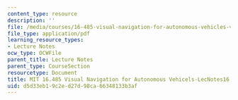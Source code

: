 ```yaml
---
content_type: resource
description: ''
file: /media/courses/16-485-visual-navigation-for-autonomous-vehicles-vnav-fall-2020/d5d33eb19c2ed27d98ca66348133b3af_MIT16_485F20_lec16notes.pdf
file_type: application/pdf
learning_resource_types:
- Lecture Notes
ocw_type: OCWFile
parent_title: Lecture Notes
parent_type: CourseSection
resourcetype: Document
title: MIT 16.485 Visual Navigation for Autonomous Vehicels-LecNotes16
uid: d5d33eb1-9c2e-d27d-98ca-66348133b3af
---
```

